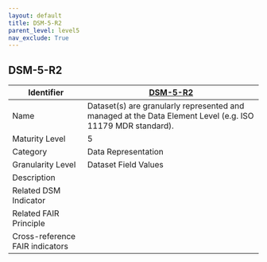 ```yaml
---
layout: default
title: DSM-5-R2
parent_level: level5
nav_exclude: True
---
```


## DSM-5-R2

| Identifier | [DSM-5-R2](https://github.com/FAIRplus/Data-Maturity/blob/master/docs/_indicators/DSM-5-R2.md) |
| --------- | -----------|
| Name | Dataset(s) are granularly represented and managed at the Data Element Level (e.g. ISO 11179 MDR standard). |
| Maturity Level | 5 |
| Category | Data Representation |
| Granularity Level | Dataset Field Values |
| Description |  |
| Related DSM Indicator | |
| Related FAIR Principle |  |
| Cross-reference FAIR indicators |  |
